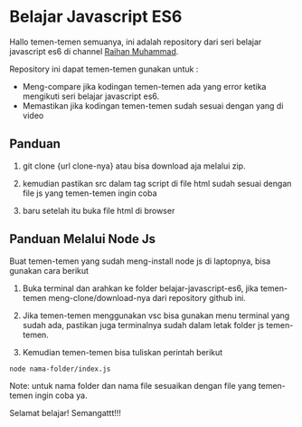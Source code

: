 # Belajar Javascript ES6

Hallo temen-temen semuanya, ini adalah repository dari seri belajar javascript es6 di channel [Raihan Muhammad](https://www.youtube.com/channel/UCduAaW5H1-qNTG3w6bdymvg?view_as=subscriber).

Repository ini dapat temen-temen gunakan untuk :

- Meng-compare jika kodingan temen-temen ada yang error ketika mengikuti seri belajar javascript es6.
- Memastikan jika kodingan temen-temen sudah sesuai dengan yang di video

## Panduan

1. git clone {url clone-nya} atau bisa download aja melalui zip.

2. kemudian pastikan src dalam tag script di file html sudah sesuai dengan file js yang temen-temen ingin coba

3. baru setelah itu buka file html di browser

## Panduan Melalui Node Js

Buat temen-temen yang sudah meng-install node js di laptopnya, bisa gunakan cara berikut

1. Buka terminal dan arahkan ke folder belajar-javascript-es6, jika temen-temen meng-clone/download-nya dari repository github ini.

2. Jika temen-temen menggunakan vsc bisa gunakan menu terminal yang sudah ada, pastikan juga terminalnya sudah dalam letak folder js temen-temen.

3. Kemudian temen-temen bisa tuliskan perintah berikut

```
node nama-folder/index.js
```

Note: untuk nama folder dan nama file sesuaikan dengan file yang temen-temen ingin coba ya.

Selamat belajar! Semangattt!!!
